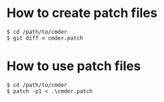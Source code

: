 # How to create patch files

```console
$ cd /path/to/cmder
$ git diff > cmder.patch
```

# How to use patch files

```console
$ cd /path/to/cmder
$ patch -p1 < .\cmder.patch
```
